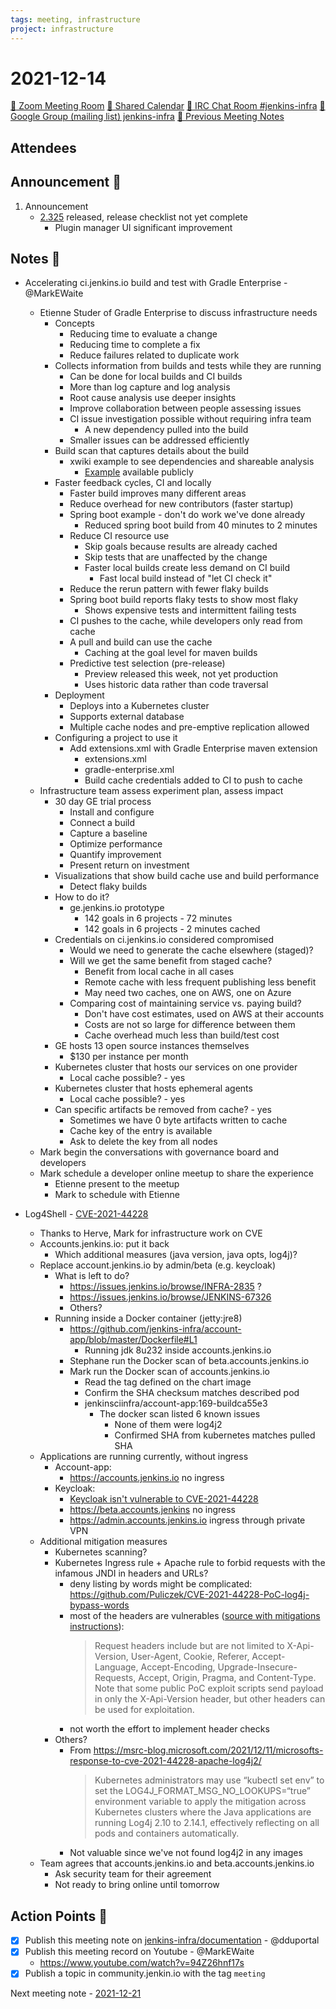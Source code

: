 ```yaml
---
tags: meeting, infrastructure
project: infrastructure
---
```

<!-- markdownlint-disable MD026-->


# 2021-12-14

[:movie_camera: Zoom Meeting Room](https://zoom.us/j/92454301214?pwd=aEVoUi9EanpaakN3L1ZxRlpDQk5Ddz09)
[:calendar: Shared Calendar](https://jenkins.io/event-calendar/)
[:speech_balloon: IRC Chat Room #jenkins-infra](https://jenkins.io/chat/#jenkins-infra)
[:email: Google Group (mailing list) jenkins-infra](https://groups.google.com/g/jenkins-infra)
[🧠 Previous Meeting Notes](https://github.com/jenkins-infra/documentation/blob/main/meetings/2021-12-07.md)

## Attendees

<!--
* @dduportal (Damien Duportal)
* @hlemeur (Hervé Le Meur)
* @MarkEWaite (Mark Waite)
* @zvW_c6ROSOOuJDTOracA7Q (Tim Jacomb)
-->

## Announcement :loudspeaker:

1. Announcement
    * [2.325](https://www.jenkins.io/changelog/#v2.325) released, release checklist not yet complete
        * Plugin manager UI significant improvement


## Notes :book:

* Accelerating ci.jenkins.io build and test with Gradle Enterprise - @MarkEWaite
    * Etienne Studer of Gradle Enterprise to discuss infrastructure needs
        * Concepts
            * Reducing time to evaluate a change
            * Reducing time to complete a fix
            * Reduce failures related to duplicate work
        * Collects information from builds and tests while they are running
            * Can be done for local builds and CI builds
            * More than log capture and log analysis
            * Root cause analysis use deeper insights
            * Improve collaboration between people assessing issues
            * CI issue investigation possible without requiring infra team
                * A new dependency pulled into the build
            * Smaller issues can be addressed efficiently
        * Build scan that captures details about the build
            * xwiki example to see dependencies and shareable analysis
                * [Example](https://ge.xwiki.org/s/kdskfq5gypi7q/dependencies?toggled=WyIwLjEtMS4wIiwiMS0yLTEwOC00MTkiLCIwLjAiLCIwLjAtMS4wIiwiMC0yLTEtMiIsIjAtMi0xLTItMi0zIl0) available publicly
        * Faster feedback cycles, CI and locally
            * Faster build improves many different areas
            * Reduce overhead for new contributors (faster startup)
            * Spring boot example - don't do work we've done already
                * Reduced spring boot build from 40 minutes to 2 minutes
            * Reduce CI resource use
                * Skip goals because results are already cached
                * Skip tests that are unaffected by the change
                * Faster local builds create less demand on CI build
                    * Fast local build instead of "let CI check it"
            * Reduce the rerun pattern with fewer flaky builds
            * Spring boot build reports flaky tests to show most flaky
                * Shows expensive tests and intermittent failing tests
            * CI pushes to the cache, while developers only read from cache
            * A pull and build can use the cache
                * Caching at the goal level for maven builds
            * Predictive test selection (pre-release)
                * Preview released this week, not yet production
                * Uses historic data rather than code traversal
        * Deployment
            * Deploys into a Kubernetes cluster
            * Supports external database
            * Multiple cache nodes and pre-emptive replication allowed
        * Configuring a project to use it
            * Add extensions.xml with Gradle Enterprise maven extension
                * extensions.xml
                * gradle-enterprise.xml
                * Build cache credentials added to CI to push to cache
    * Infrastructure team assess experiment plan, assess impact
        * 30 day GE trial process
            * Install and configure
            * Connect a build
            * Capture a baseline
            * Optimize performance
            * Quantify improvement
            * Present return on investment
        * Visualizations that show build cache use and build performance
            * Detect flaky builds
        * How to do it?
            * ge.jenkins.io prototype
                * 142 goals in 6 projects - 72 minutes
                * 142 goals in 6 projects - 2 minutes cached
        * Credentials on ci.jenkins.io considered compromised
            * Would we need to generate the cache elsewhere (staged)?
            * Will we get the same benefit from staged cache?
                * Benefit from local cache in all cases
                * Remote cache with less frequent publishing less benefit
                * May need two caches, one on AWS, one on Azure
            * Comparing cost of maintaining service vs. paying build?
                * Don't have cost estimates, used on AWS at their accounts
                * Costs are not so large for difference between them
                * Cache overhead much less than build/test cost
        * GE hosts 13 open source instances themselves
            * $130 per instance per month
        * Kubernetes cluster that hosts our services on one provider
            * Local cache possible? - yes
        * Kubernetes cluster that hosts ephemeral agents
            * Local cache possible? - yes
        * Can specific artifacts be removed from cache? - yes
            * Sometimes we have 0 byte artifacts written to cache
            * Cache key of the entry is available
            * Ask to delete the key from all nodes
    * Mark begin the conversations with governance board and developers
    * Mark schedule a developer online meetup to share the experience
        * Etienne present to the meetup
        * Mark to schedule with Etienne

* Log4Shell - [CVE-2021-44228](https://issues.jenkins.io/browse/JENKINS-67353)
    * Thanks to Herve, Mark for infrastructure work on CVE
    * Accounts.jenkins.io: put it back
        * Which additional measures (java version, java opts, log4j)?
    * Replace account.jenkins.io by admin/beta (e.g. keycloak)
        * What is left to do?
            * https://issues.jenkins.io/browse/INFRA-2835 ?
            * https://issues.jenkins.io/browse/JENKINS-67326
            * Others?
        * Running inside a Docker container (jetty:jre8)
            * https://github.com/jenkins-infra/account-app/blob/master/Dockerfile#L1
                * Running jdk 8u232 inside accounts.jenkins.io
            * Stephane run the Docker scan of beta.accounts.jenkins.io
            * Mark run the Docker scan of accounts.jenkins.io
                * Read the tag defined on the chart image
                * Confirm the SHA checksum matches described pod
                * jenkinsciinfra/account-app:169-buildca55e3
                    * The docker scan listed 6 known issues
                        * None of them were log4j2
                        * Confirmed SHA from kubernetes matches pulled SHA
    * Applications are running currently, without ingress
        * Account-app:
            * https://accounts.jenkins.io no ingress
        * Keycloak:
            * [Keycloak isn't vulnerable to CVE-2021-44228](https://github.com/keycloak/keycloak/discussions/9078)
            * https://beta.accounts.jenkins no ingress
            * https://admin.accounts.jenkins.io ingress through private VPN
    * Additional mitigation measures
        * Kubernetes scanning?
        * Kubernetes Ingress rule + Apache rule to forbid requests with the infamous JNDI in headers and URLs?
            * deny listing by words might be complicated: https://github.com/Puliczek/CVE-2021-44228-PoC-log4j-bypass-words
            * most of the headers are vulnerables ([source with mitigations instructions](https://www.picussecurity.com/resource/blog/log4j-vulnerability-remediation-with-waf-and-ips-cve-2021-44228)): 
              > Request headers include but are not limited to X-Api-Version, User-Agent, Cookie, Referer, Accept-Language, Accept-Encoding, Upgrade-Insecure-Requests, Accept, Origin, Pragma, and Content-Type. Note that some public PoC exploit scripts send payload in only the X-Api-Version header, but other headers can be used for exploitation.
             * not worth the effort to implement header checks
        * Others?
            * From https://msrc-blog.microsoft.com/2021/12/11/microsofts-response-to-cve-2021-44228-apache-log4j2/
              > Kubernetes administrators may use “kubectl set env” to set the LOG4J_FORMAT_MSG_NO_LOOKUPS=“true” environment variable to apply the mitigation across Kubernetes clusters where the Java applications are running Log4j 2.10 to 2.14.1, effectively reflecting on all pods and containers automatically.
            * Not valuable since we've not found log4j2 in any images
    * Team agrees that accounts.jenkins.io and beta.accounts.jenkins.io
        * Ask security team for their agreement
        * Not ready to bring online until tomorrow

## Action Points :muscle:

* [x] Publish this meeting note on [jenkins-infra/documentation](https://github.com/jenkins-infra/documentation) - @dduportal 
* [x] Publish this meeting record on Youtube - @MarkEWaite 
    * https://www.youtube.com/watch?v=94Z26hnf17s
* [x] Publish a topic in community.jenkin.io with the tag `meeting`

Next meeting note - [2021-12-21](https://github.com/jenkins-infra/documentation/blob/main/meetings/2021-12-21.md) 
